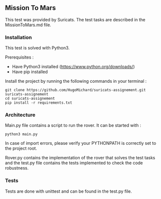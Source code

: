 ## Mission To Mars

This test was provided by Suricats. The test tasks are described in the MissionToMars.md file.

### Installation

This test is solved with Python3.

Prerequisites :
- Have Python3 installed (https://www.python.org/downloads/)
- Have pip installed

Install the project by running the following commands in your terminal :
```
git clone https://github.com/HugoMichard/suricats-assignement.git suricats-assignement
cd suricats-assignement
pip install -r requirements.txt
```

### Architecture

Main.py file contains a script to run the rover. It can be started with :
```
python3 main.py
```
In case of import errors, please verify your PYTHONPATH is correctly set to the project root.

Rover.py contains the implementation of the rover that solves the test tasks and the test.py file contains the tests 
implemented to check the code robustness.

### Tests

Tests are done with unittest and can be found in the test.py file.
